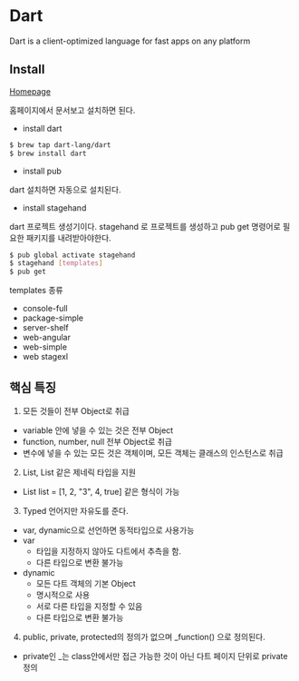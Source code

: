 # Dart

Dart is a client-optimized language for fast apps on any platform

## Install

[Homepage](dart.dev)

홈페이지에서 문서보고 설치하면 된다.

- install dart

```bash
$ brew tap dart-lang/dart
$ brew install dart
```

- install pub

dart 설치하면 자동으로 설치된다.

- install stagehand

dart 프로젝트 생성기이다.
stagehand 로 프로젝트를 생성하고 pub get 명령어로 필요한 패키지를 내려받아야한다.

```bash
$ pub global activate stagehand
$ stagehand [templates]
$ pub get
```

templates 종류

- console-full
- package-simple
- server-shelf
- web-angular
- web-simple
- web stagexl

## 핵심 특징

1. 모든 것들이 전부 Object로 취급

- variable 안에 넣을 수 있는 것은 전부 Object
- function, number, null 전부 Object로 취급
- 변수에 넣을 수 있는 모든 것은 객체이며, 모든 객체는 클래스의 인스턴스로 취급

2. List<int>, List<dynamic> 같은 제네릭 타입을 지원

- List<dynamic> list = [1, 2, "3", 4, true] 같은 형식이 가능

3. Typed 언어지만 자유도를 준다.

- var, dynamic으로 선언하면 동적타입으로 사용가능
- var
  - 타입을 지정하지 않아도 다트에서 추측을 함.
  - 다른 타입으로 변환 불가능
- dynamic
  - 모든 다트 객체의 기본 Object
  - 명시적으로 사용
  - 서로 다른 타입을 지정할 수 있음
  - 다른 타입으로 변환 불가능

4. public, private, protected의 정의가 없으며 _function() 으로 정의된다.

- private인 _는 class안에서만 접근 가능한 것이 아닌 다트 페이지 단위로 private 정의